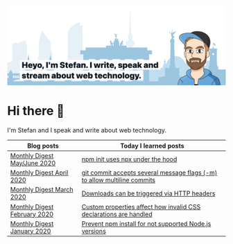 ![Heart logo](https://raw.githubusercontent.com/stefanjudis/stefanjudis/main/screenshot.png)

# Hi there 👋

I'm Stefan and I speak and write about web technology.

<!-- TABLE -->

| Blog posts                                                                                     | Today I learned posts                                                                                                                                                                          |
| ---------------------------------------------------------------------------------------------- | ---------------------------------------------------------------------------------------------------------------------------------------------------------------------------------------------- |
| [Monthly Digest May/June 2020](https://www.stefanjudis.com/blog/monthly-digest-may-june-2020/) | [npm init uses npx under the hood](https://www.stefanjudis.com/today-i-learned/npm-init-uses-npx-under-the-hood/)                                                                              |
| [Monthly Digest April 2020](https://www.stefanjudis.com/blog/monthly-digest-april-2020/)       | [git commit accepts several message flags (-m) to allow multiline commits](https://www.stefanjudis.com/today-i-learned/git-commit-accepts-several-message-flags-m-to-allow-multiline-commits/) |
| [Monthly Digest March 2020](https://www.stefanjudis.com/blog/monthly-digest-march-2020/)       | [Downloads can be triggered via HTTP headers](https://www.stefanjudis.com/today-i-learned/downloads-can-be-triggered-via-http-headers/)                                                        |
| [Monthly Digest February 2020](https://www.stefanjudis.com/blog/monthly-digest-february-2020/) | [Custom properties affect how invalid CSS declarations are handled](https://www.stefanjudis.com/today-i-learned/custom-properties-affect-how-invalid-css-declarations-are-handled/)            |
| [Monthly Digest January 2020](https://www.stefanjudis.com/blog/monthly-digest-january-2020/)   | [Prevent npm install for not supported Node.js versions](https://www.stefanjudis.com/today-i-learned/prevent-npm-install-for-not-supported-node-js-versions/)                                  |

<!-- TABLE_END -->
